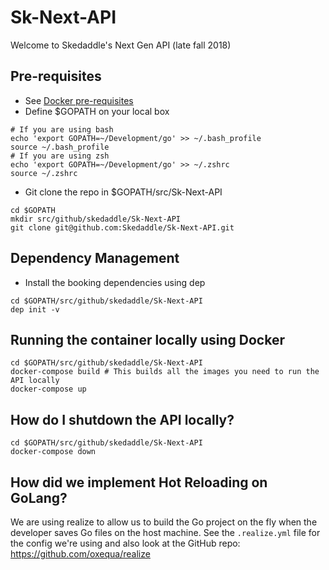 # Sk-Next-API

Welcome to Skedaddle's Next Gen API (late fall 2018)


## Pre-requisites
* See [Docker pre-requisites](https://github.com/Skedaddle/infrastructure/tree/master/docker#pre-requisites)
* Define $GOPATH on your local box
```
# If you are using bash
echo 'export GOPATH=~/Development/go' >> ~/.bash_profile
source ~/.bash_profile
# If you are using zsh
echo 'export GOPATH=~/Development/go' >> ~/.zshrc
source ~/.zshrc
```
* Git clone the repo in $GOPATH/src/Sk-Next-API
```
cd $GOPATH
mkdir src/github/skedaddle/Sk-Next-API
git clone git@github.com:Skedaddle/Sk-Next-API.git
```

## Dependency Management

* Install the booking dependencies using dep
```
cd $GOPATH/src/github/skedaddle/Sk-Next-API
dep init -v
```

## Running the container locally using Docker
```
cd $GOPATH/src/github/skedaddle/Sk-Next-API
docker-compose build # This builds all the images you need to run the API locally
docker-compose up
```

## How do I shutdown the API locally?
```
cd $GOPATH/src/github/skedaddle/Sk-Next-API
docker-compose down
```

## How did we implement Hot Reloading on GoLang?

We are using realize to allow us to build the Go project on the fly when the developer saves Go files on the host machine.
See the `.realize.yml` file for the config we're using and also look at the GitHub repo: https://github.com/oxequa/realize
